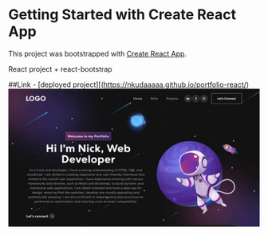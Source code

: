 # Getting Started with Create React App

This project was bootstrapped with [Create React App](https://github.com/facebook/create-react-app).

React project + react-bootstrap

##Link - [deployed project][(https://nkudaaaaa.github.io/portfolio-react/)
![photo](https://github.com/nkudaaaaa/portfolio-react/blob/main/project.png)
